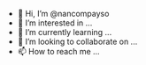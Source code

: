 - 👋 Hi, I’m @nancompayso
- 👀 I’m interested in ...
- 🌱 I’m currently learning ...
- 💞️ I’m looking to collaborate on ...
- 📫 How to reach me ...

<!---
nancompayso/nancompayso is a ✨ special ✨ repository because its `README.md` (this file) appears on your GitHub profile.
You can click the Preview link to take a look at your changes.
--->
